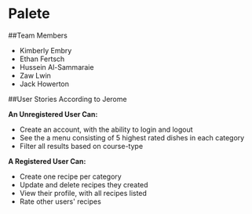 # Palete

##Team Members 

- Kimberly Embry 
- Ethan Fertsch
- Hussein Al-Sammaraie 
- Zaw Lwin 
- Jack Howerton 

##User Stories According to Jerome

**An Unregistered User Can:**

- Create an account, with the ability to login and logout
- See the a menu consisting of 5 highest rated dishes in each category
- Filter all results based on course-type 

**A Registered User Can:**

- Create one recipe per category
- Update and delete recipes they created
- View their profile, with all recipes listed
- Rate other users' recipes




